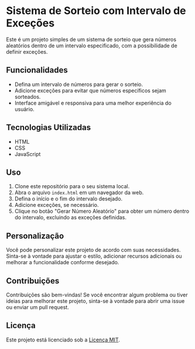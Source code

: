 # Sistema de Sorteio com Intervalo de Exceções

Este é um projeto simples de um sistema de sorteio que gera números aleatórios dentro de um intervalo especificado, com a possibilidade de definir exceções.

## Funcionalidades

- Defina um intervalo de números para gerar o sorteio.
- Adicione exceções para evitar que números específicos sejam sorteados.
- Interface amigável e responsiva para uma melhor experiência do usuário.

## Tecnologias Utilizadas

- HTML
- CSS
- JavaScript

## Uso

1. Clone este repositório para o seu sistema local.
2. Abra o arquivo `index.html` em um navegador da web.
3. Defina o início e o fim do intervalo desejado.
4. Adicione exceções, se necessário.
5. Clique no botão "Gerar Número Aleatório" para obter um número dentro do intervalo, excluindo as exceções definidas.

## Personalização

Você pode personalizar este projeto de acordo com suas necessidades. Sinta-se à vontade para ajustar o estilo, adicionar recursos adicionais ou melhorar a funcionalidade conforme desejado.

## Contribuições

Contribuições são bem-vindas! Se você encontrar algum problema ou tiver ideias para melhorar este projeto, sinta-se à vontade para abrir uma issue ou enviar um pull request.

## Licença

Este projeto está licenciado sob a [Licença MIT](LICENSE).
